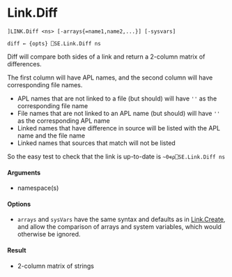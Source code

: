 # Link.Diff

    ]LINK.Diff <ns> [-arrays{=name1,name2,...}] [-sysvars]

    diff ← {opts} ⎕SE.Link.Diff ns

Diff will compare both sides of a link and return a 2-column matrix of differences.

The first column will have APL names, and the second column will have corresponding file names.

- APL names that are not linked to a file (but should) will have `''` as the corresponding file name
- File names that are not linked to an APL name (but should) will have `''` as the corresponding APL name
- Linked names that have difference in source will be listed with the APL name and the file name
- Linked names that sources that match will not be listed

So the easy test to check that the link is up-to-date is `~0∊⍴⎕SE.Link.Diff ns`

#### Arguments

- namespace(s)

#### Options

- `arrays` and `sysVars` have the same syntax and defaults as in [Link.Create](Link.Create.md), and allow the comparison of arrays and system variables, which would otherwise be ignored.

#### Result

- 2-column matrix of strings